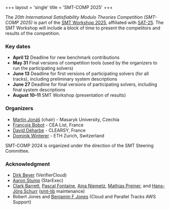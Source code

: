 +++
layout = 'single'
title = 'SMT-COMP 2025'
+++

The _20th International Satisfiability Modulo Theories Competition (SMT-COMP 2025)_ is part of the
[SMT Workshop 2025](https://smt-workshop.cs.uiowa.edu/2025),
affiliated with [SAT-25](http://satisfiability.org/SAT25/).
The SMT Workshop will include a block of time to
present the competitors and results of the competition.

<!-- ### News -->

<!-- {{< news >}} -->

### Key dates

- **April 12** Deadline for new benchmark contributions
- **May 31** Final versions of competition tools (used by the organizers to run the participating solvers)
- **June 13** Deadline for first versions of participating solvers (for all tracks), including preliminary system descriptions
- **June 27** Deadline for final versions of participating solvers, including final system descriptions
- **August 10–11** SMT Workshop (presentation of results)

### Organizers

- [Martin Jonáš](https://fi.muni.cz/~xjonas) (chair) - Masaryk University, Czechia
- [François Bobot](https://github.com/bobot) - CEA List, France
- [David Déharbe](https://daviddeharbe.github.io/) - CLEARSY, France
- [Dominik Winterer](https://wintered.github.io/) - ETH Zurich, Switzerland


SMT-COMP 2024 is organized under the direction of the SMT Steering
Committee.

### Acknowledgment

- [Dirk Beyer](https://www.sosy-lab.org/people/beyer/) (VerifierCloud)
- [Aaron Stump](http://homepage.divms.uiowa.edu/~astump/) (StarExec)
- [Clark Barrett](http://theory.stanford.edu/~barrett/),
  [Pascal Fontaine](https://members.loria.fr/PFontaine/),
  [Aina Niemetz](https://cs.stanford.edu/~niemetz/),
  [Mathias Preiner](https://cs.stanford.edu/~preiner/), and
  [Hans-Jörg Schurr](https://team.inria.fr/veridis/schurr/)
  ([smt-lib](http://smtlib.cs.uiowa.edu/index.shtml) maintenance)
- Robert Jones and [Benjamin F Jones](https://github.com/benjaminfjones) (Cloud and Parallel Tracks AWS Support)

